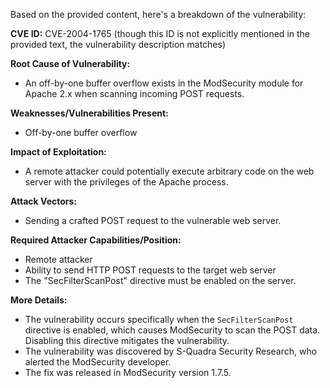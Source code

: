 Based on the provided content, here's a breakdown of the vulnerability:

**CVE ID:** CVE-2004-1765 (though this ID is not explicitly mentioned in the provided text, the vulnerability description matches)

**Root Cause of Vulnerability:**
- An off-by-one buffer overflow exists in the ModSecurity module for Apache 2.x when scanning incoming POST requests.

**Weaknesses/Vulnerabilities Present:**
- Off-by-one buffer overflow

**Impact of Exploitation:**
- A remote attacker could potentially execute arbitrary code on the web server with the privileges of the Apache process.

**Attack Vectors:**
- Sending a crafted POST request to the vulnerable web server.

**Required Attacker Capabilities/Position:**
- Remote attacker
- Ability to send HTTP POST requests to the target web server
- The "SecFilterScanPost" directive must be enabled on the server.

**More Details:**
- The vulnerability occurs specifically when the `SecFilterScanPost` directive is enabled, which causes ModSecurity to scan the POST data. Disabling this directive mitigates the vulnerability.
-  The vulnerability was discovered by S-Quadra Security Research, who alerted the ModSecurity developer.
- The fix was released in ModSecurity version 1.7.5.